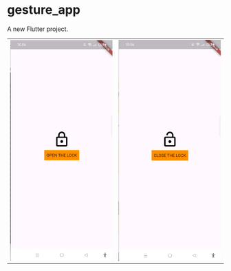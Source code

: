 # gesture_app

A new Flutter project.

<table width="100%">
  <tr>
    <td align="center" width="50%"><img src="assets/readme/1.png" width="400"/></td>
    <td align="center" width="50%"><img src="assets/readme/2.png" width="400"/></td>
  </tr>
</table>